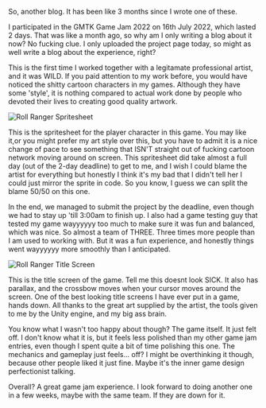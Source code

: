 So, another blog. It has been like 3 months since I wrote one of these.

I participated in the GMTK Game Jam 2022 on 16th July 2022, which lasted 2 days. That was like a month ago, so why am I only writing a blog about it now? No fucking clue. I only uploaded the project page today, so might as well write a blog about the experience, right?

This is the first time I worked together with a legitamate professional artist, and it was WILD. If you paid attention to my work before, you would have noticed the shitty cartoon characters in my games. Although they have some 'style', it is nothing compared to actual work done by people who devoted their lives to creating good quality artwork.

![Roll Ranger Spritesheet](http://v3.api.haroldkwan.com/blogs/images/rollRangerSpritesheet.png)

This is the spritesheet for the player character in this game. You may like it,or you might prefer my art style over this, but you have to admit it is a nice change of pace to see something that ISN'T straight out of fucking cartoon network moving around on screen. This spritesheet did take almost a full day (out of the 2-day deadline) to get to me, and I wish I could blame the artist for everything but honestly I think it's my bad that I didn't tell her I could just mirror the sprite in code. So you know, I guess we can split the blame 50/50 on this one.

In the end, we managed to submit the project by the deadline, even though we had to stay up 'till 3:00am to finish up. I also had a game testing guy that tested my game wayyyyyy too much to make sure it was fun and balanced, which was nice. So almost a team of THREE. Three times more people than I am used to working with. But it was a fun experience, and honestly things went wayyyyyy more smoothly than I anticipated.

![Roll Ranger Title Screen](http://v3.api.haroldkwan.com/blogs/images/rollRangerTitleScreen.png)

This is the title screen of the game. Tell me this doesnt look SICK. It also has parallax, and the crossbow moves when your cursor moves around the screen. One of the best looking title screens I have ever put in a game, hands down. All thanks to the great art supplied by the artist, the tools given to me by the Unity engine, and my big ass brain.

You know what I wasn't too happy about though? The game itself. It just felt off. I don't know what it is, but it feels less polished than my other game jam entries, even though I spent quite a bit of time polishing this one. The mechanics and gameplay just feels... off? I might be overthinking it though, because other people liked it just fine. Maybe it's the inner game design perfectionist talking.

Overall? A great game jam experience. I look forward to doing another one in a few weeks, maybe with the same team. If they are down for it.
